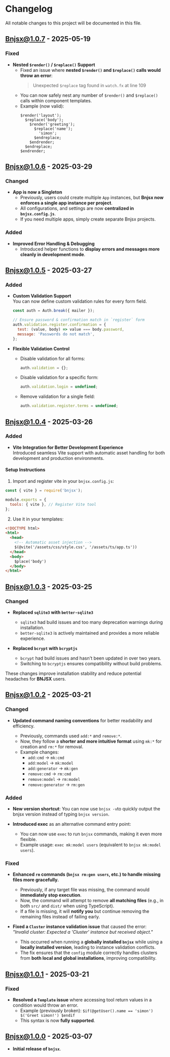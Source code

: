 # Changelog

All notable changes to this project will be documented in this file.

## **Bnjsx@1.0.7 - 2025-05-19**

### **Fixed**

- **Nested `$render()` / `$replace()` Support**
  - Fixed an issue where **nested `$render()` and `$replace()` calls would throw an error**:
    > Unexpected `$replace` tag found in `watch.fx` at line 109
  - You can now safely nest any number of `$render()` and `$replace()` calls within component templates.
  - Example (now valid):
    ```
    $render('layout');
      $replace('body');
        $render('greeting');
          $replace('name');
            'simon';
          $endreplace;
        $endrender;
      $endreplace;
    $endrender;
    ```

## **Bnjsx@1.0.6 - 2025-03-29**

### **Changed**

- **App is now a Singleton**
  - Previously, users could create multiple `App` instances, but **Bnjsx now enforces a single app instance per project**.
  - All configurations, and settings are now **centralized in `bnjsx.config.js`**.
  - If you need multiple apps, simply create separate Bnjsx projects.

### **Added**

- **Improved Error Handling & Debugging**
  - Introduced helper functions to **display errors and messages more cleanly in development mode**.

## Bnjsx@1.0.5 - 2025-03-27

### Added

- **Custom Validation Support**  
  You can now define custom validation rules for every form field.

  ```js
  const auth = Auth.break({ mailer });

  // Ensure password & confirmation match in `register` form
  auth.validation.register.confirmation = {
    test: (value, body) => value === body.password,
    message: 'Passwords do not match',
  };
  ```

- **Flexible Validation Control**
  - Disable validation for all forms:
    ```js
    auth.validation = {};
    ```
  - Disable validation for a specific form:
    ```js
    auth.validation.login = undefined;
    ```
  - Remove validation for a single field:
    ```js
    auth.validation.register.terms = undefined;
    ```

## Bnjsx@1.0.4 - 2025-03-26

### Added

- **Vite Integration for Better Development Experience**  
  Introduced seamless Vite support with automatic asset handling for both development and production environments.

#### **Setup Instructions**

1. Import and register vite in your `bnjsx.config.js`:

```js
const { vite } = require('bnjsx');

module.exports = {
  tools: { vite }, // Register Vite tool
};
```

2. Use it in your templates:

```html
<!DOCTYPE html>
<html>
  <head>
    <!-- Automatic asset injection -->
    $(@vite('/assets/css/style.css', '/assets/ts/app.ts'))
  </head>
  <body>
    $place('body')
  </body>
</html>
```

## Bnjsx@1.0.3 - 2025-03-25

### Changed

- **Replaced `sqlite3` with `better-sqlite3`**

  - `sqlite3` had build issues and too many deprecation warnings during installation.
  - `better-sqlite3` is actively maintained and provides a more reliable experience.

- **Replaced `bcrypt` with `bcryptjs`**
  - `bcrypt` had build issues and hasn't been updated in over two years.
  - Switching to `bcryptjs` ensures compatibility without build problems.

These changes improve installation stability and reduce potential headaches for **BNJSX** users.

## Bnjsx@1.0.2 - 2025-03-21

### Changed

- **Updated command naming conventions** for better readability and efficiency.

  - Previously, commands used `add:*` and `remove:*`.
  - Now, they follow a **shorter and more intuitive format** using `mk:*` for creation and `rm:*` for removal.
  - Example changes:
    - `add:cmd` → `mk:cmd`
    - `add:model` → `mk:model`
    - `add:generator` → `mk:gen`
    - `remove:cmd` → `rm:cmd`
    - `remove:model` → `rm:model`
    - `remove:generator` → `rm:gen`

### Added

- **New version shortcut**: You can now use `bnjsx -v`to quickly output the bnjsx version instead of typing `bnjsx version`.

- **Introduced exec** as an alternative command entry point:
  - You can now use `exec` to run `bnjsx` commands, making it even more flexible.
  - Example usage: `exec mk:model users` (equivalent to `bnjsx mk:model users`).

### Fixed

- **Enhanced `rm` commands (`bnjsx rm:gen users`, etc.) to handle missing files more gracefully.**

  - Previously, if any target file was missing, the command would **immediately stop execution**.
  - Now, the command will attempt to remove **all matching files** (e.g., in both `src/` and `dist/` when using TypeScript).
  - If a file is missing, it will **notify you** but continue removing the remaining files instead of failing early.

- **Fixed a `Cluster` instance validation issue** that caused the error:  
  _"Invalid cluster: Expected a 'Cluster' instance but received object."_
  - This occurred when running a **globally installed `bnjsx`** while using a **locally installed version**, leading to instance validation conflicts.
  - The fix ensures that the `config` module correctly handles clusters from **both local and global installations**, improving compatibility.

## Bnjsx@1.0.1 - 2025-03-21

### Fixed

- **Resolved a `Template` issue** where accessing tool return values in a condition would throw an error.
  - Example (previously broken): `$if(@getUser().name == 'simon') $('Greet simon!') $endif`
  - This syntax is now **fully supported**.

## Bnjsx@1.0.0 - 2025-03-07

- **Initial release of `bnjsx`**.

